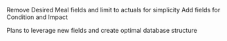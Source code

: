 Remove Desired Meal fields and limit to actuals for simplicity
Add fields for Condition and Impact

Plans to leverage new fields and create optimal database structure
